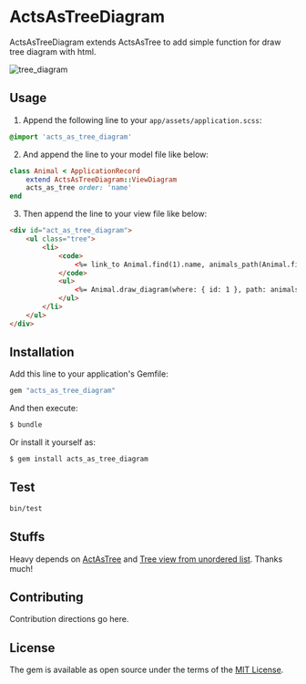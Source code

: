 # ActsAsTreeDiagram
ActsAsTreeDiagram extends ActsAsTree to add simple function for draw tree diagram with html.

![tree_diagram](https://user-images.githubusercontent.com/25024587/160236618-5498e757-2c3e-474a-b397-99bd6b88ea73.gif)

## Usage

1. Append the following line to your `app/assets/application.scss`:
```scss
@import 'acts_as_tree_diagram'
```
2. And append the line to your model file like below:
```ruby
class Animal < ApplicationRecord
	extend ActsAsTreeDiagram::ViewDiagram
	acts_as_tree order: 'name'
end
```
3. Then append the line to your view file like below:
```html
<div id="act_as_tree_diagram">
    <ul class="tree">
        <li>
            <code>
                <%= link_to Animal.find(1).name, animals_path(Animal.find(1)) %>
            </code>
            <ul>
                <%= Animal.draw_diagram(where: { id: 1 }, path: animals_path).html_safe %>
            </ul>
        </li>
    </ul>
</div>
```

## Installation
Add this line to your application's Gemfile:

```ruby
gem "acts_as_tree_diagram"
```

And then execute:
```bash
$ bundle
```

Or install it yourself as:
```bash
$ gem install acts_as_tree_diagram
```

## Test

```bash
bin/test
```

## Stuffs

Heavy depends on [ActAsTree](https://github.com/amerine/acts_as_tree) and [Tree view from unordered list](https://codepen.io/ross-angus/pen/jwxMjL). Thanks much!

## Contributing
Contribution directions go here.

## License
The gem is available as open source under the terms of the [MIT License](https://opensource.org/licenses/MIT).


